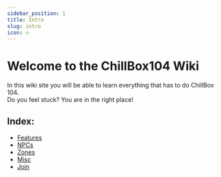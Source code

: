 ```yaml
---
sidebar_position: 1
title: Intro
slug: intro
icon: 🔥
---
```


# Welcome to the ChillBox104 Wiki
In this wiki site you will be able to learn everything that has to do ChillBox 104. <br />
Do you feel stuck? You are in the right place!

## Index:
- [Features](/docs/category/features/)
- [NPCs](/docs/category/npcs/)
- [Zones](/docs/category/zones/)
- [Misc](/docs/category/miscellaneous/)
- [Join](/docs/play)